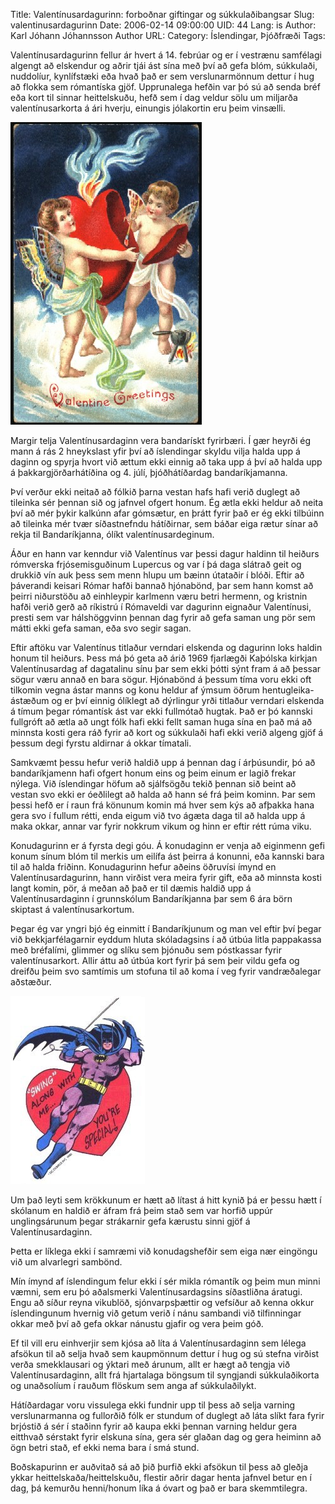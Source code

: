 Title: Valentínusardagurinn: forboðnar giftingar og súkkulaðibangsar
Slug: valentinusardagurinn
Date: 2006-02-14 09:00:00
UID: 44
Lang: is
Author: Karl Jóhann Jóhannsson
Author URL: 
Category: Íslendingar, Þjóðfræði
Tags: 

Valentínusardagurinn fellur ár hvert á 14. febrúar og er í vestrænu samfélagi algengt að elskendur og aðrir tjái ást sína með því að gefa blóm, súkkulaði, nuddolíur, kynlífstæki eða hvað það er sem verslunarmönnum dettur í hug að flokka sem rómantíska gjöf.  Upprunalega hefðin var þó sú að senda bréf eða kort til sinnar heittelskuðu, hefð sem í dag veldur sölu um miljarða valentínusarkorta á ári hverju, einungis jólakortin eru þeim vinsælli.

![Valentine Greetings](81.jpg)

Margir telja Valentínusardaginn vera bandarískt fyrirbæri.  Í gær heyrði ég mann á rás 2 hneykslast yfir því að íslendingar skyldu vilja halda upp á daginn og spyrja hvort við ættum ekki einnig að taka upp á því að halda upp á þakkargjörðarhátíðina og 4. júlí, þjóðhátíðardag bandaríkjamanna.

Því verður ekki neitað að fólkið þarna vestan hafs hafi verið duglegt að tileinka sér þennan sið og jafnvel ofgert honum.  Ég ætla ekki heldur að neita því að mér þykir kalkúnn afar gómsætur, en þrátt fyrir það er ég ekki tilbúinn að tileinka mér tvær síðastnefndu hátíðirnar, sem báðar eiga rætur sínar að rekja til Bandaríkjanna, ólíkt valentínusardeginum.

Áður en hann var kenndur við Valentínus var þessi dagur haldinn til heiðurs rómverska frjósemisguðinum Lupercus og var í þá daga slátrað geit og drukkið vín auk þess sem menn hlupu um bæinn útataðir í blóði.  Eftir að þáverandi keisari Rómar hafði bannað hjónabönd, þar sem hann komst að þeirri niðurstöðu að einhleypir karlmenn væru betri hermenn, og kristnin hafði verið gerð að ríkistrú í Rómaveldi var dagurinn eignaður Valentínusi, presti sem var hálshöggvinn þennan dag fyrir að gefa saman ung pör sem mátti ekki gefa saman, eða svo segir sagan.

Eftir aftöku var Valentínus titlaður verndari elskenda og dagurinn loks haldin honum til heiðurs.  Þess má þó geta að árið 1969 fjarlægði Kaþólska kirkjan Valentínusardag af dagatalinu sínu þar sem ekki þótti sýnt fram á að þessar sögur væru annað en bara sögur.   Hjónabönd á þessum tíma voru ekki oft tilkomin vegna ástar manns og konu heldur af ýmsum öðrum hentugleika-ástæðum og er því einnig ólíklegt að dýrlingur yrði titlaður verndari elskenda á tímum þegar rómantísk ást var ekki fullmótað hugtak.  Það er þó kannski fullgróft að ætla að ungt fólk hafi ekki fellt saman huga sína en það má að minnsta kosti gera ráð fyrir að kort og súkkulaði hafi ekki verið algeng gjöf á þessum degi fyrstu aldirnar á okkar tímatali.

Samkvæmt þessu hefur verið haldið upp á þennan dag í árþúsundir, þó að bandaríkjamenn hafi ofgert honum eins og þeim einum er lagið frekar nýlega.  Við íslendingar höfum að sjálfsögðu tekið þennan sið beint að vestan svo ekki er óeðlilegt að halda að hann sé frá þeim kominn.  Þar sem þessi hefð er í raun frá könunum komin má hver sem kýs að afþakka hana gera svo í fullum rétti, enda eigum við tvo ágæta daga til að halda upp á maka okkar, annar var fyrir nokkrum vikum og hinn er eftir rétt rúma viku.

Konudagurinn er á fyrsta degi góu. Á konudaginn er venja að eiginmenn gefi konum sínum blóm til merkis um eilífa ást þeirra á konunni, eða kannski bara til að halda friðinn.  Konudagurinn hefur aðeins öðruvísi ímynd en Valentínusardagurinn, hann virðist vera meira fyrir gift, eða að minnsta kosti langt komin, pör, á meðan að það er til dæmis haldið upp á Valentínusardaginn í grunnskólum Bandaríkjanna þar sem 6 ára börn skiptast á valentínusarkortum.

Þegar ég var yngri bjó ég einmitt í Bandaríkjunum og man vel eftir því þegar við bekkjarfélagarnir eyddum hluta skóladagsins í að útbúa litla pappakassa með bréfalími, glimmer og slíku sem þjónuðu sem póstkassar fyrir valentínusarkort.  Allir áttu að útbúa kort fyrir þá sem þeir vildu gefa og dreifðu þeim svo samtímis um stofuna til að koma í veg fyrir vandræðalegar aðstæður.

![Valentínusarkort Batman](83.jpg)

Um það leyti sem krökkunum er hætt að lítast á hitt kynið þá er þessu hætt í skólanum en  haldið er áfram frá þeim stað sem var horfið uppúr unglingsárunum þegar strákarnir gefa kærustu sinni gjöf á Valentínusardaginn.

Þetta er líklega ekki í samræmi við konudagshefðir sem eiga nær eingöngu við um alvarlegri sambönd.

Mín ímynd af íslendingum felur ekki í sér mikla rómantík og þeim mun minni væmni, sem eru þó aðalsmerki Valentínusardagsins síðastliðna áratugi.  Engu að síður reyna vikublöð, sjónvarpsþættir og vefsíður að kenna okkur íslendingunum hvernig við getum verið í nánu sambandi við tilfinningar okkar með því að gefa okkar nánustu gjafir og vera þeim góð.

Ef til vill eru einhverjir sem kjósa að líta á Valentínusardaginn sem lélega afsökun til að selja hvað sem kaupmönnum dettur í hug og sú stefna virðist verða smekklausari og ýktari með árunum, allt er hægt að tengja við Valentínusardaginn, allt frá hjartalaga böngsum til syngjandi súkkulaðikorta og unaðsolíum í rauðum flöskum sem anga af súkkulaðilykt.

Hátíðardagar voru vissulega ekki fundnir upp til þess að selja varning verslunarmanna og fullorðið fólk er stundum of duglegt að láta slíkt fara fyrir brjóstið á sér í staðinn fyrir að kaupa ekki þennan varning heldur gera eitthvað sérstakt fyrir elskuna sína, gera sér glaðan dag og gera heiminn að ögn betri stað, ef ekki nema bara í smá stund.

Boðskapurinn er auðvitað sá að þið þurfið ekki afsökun til þess að gleðja ykkar heittelskaða/heittelskuðu, flestir aðrir dagar henta jafnvel betur en í dag, þá kemurðu henni/honum líka á óvart og það er bara skemmtilegra.

